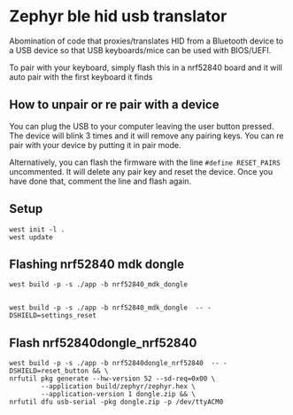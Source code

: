 
# Zephyr ble hid usb translator
Abomination of code that proxies/translates HID from a Bluetooth device to a USB device so that USB keyboards/mice can be used with BIOS/UEFI.

To pair with your keyboard, simply flash this in a nrf52840 board
and it will auto pair with the first keyboard it finds

## How to unpair or re pair with a device

You can plug the USB to your computer leaving the user button pressed.
The device will blink 3 times and it will remove any pairing keys. You
can re pair with your device by putting it in pair mode.

Alternatively, you can flash the firmware with the line `#define RESET_PAIRS`
uncommented. It will delete any pair key and reset the device. Once you have
done that, comment the line and flash again.



## Setup

```
west init -l .
west update
```

## Flashing nrf52840 mdk dongle

```
west build -p -s ./app -b nrf52840_mdk_dongle  

```
```

west build -p -s ./app -b nrf52840_mdk_dongle  -- -DSHIELD=settings_reset

```
## Flash nrf52840dongle_nrf52840
```
west build -p -s ./app -b nrf52840dongle_nrf52840  -- -DSHIELD=reset_button && \
nrfutil pkg generate --hw-version 52 --sd-req=0x00 \
        --application build/zephyr/zephyr.hex \
        --application-version 1 dongle.zip && \
nrfutil dfu usb-serial -pkg dongle.zip -p /dev/ttyACM0
```
